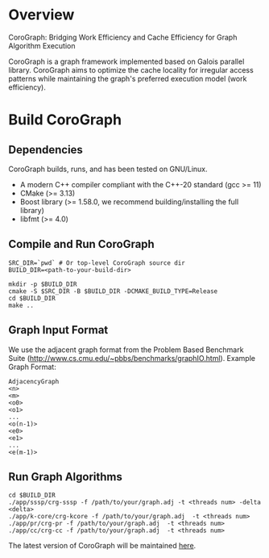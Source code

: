 # Overview
CoroGraph: Bridging Work Efficiency and Cache Efficiency for Graph Algorithm Execution

CoroGraph is a graph framework implemented based on Galois parallel library.
CoroGraph aims to optimize the cache locality for irregular access patterns while maintaining the graph's preferred execution model (work efficiency).

# Build CoroGraph

## Dependencies

CoroGraph builds, runs, and has been tested on GNU/Linux.

- A modern C++ compiler compliant with the C++-20 standard (gcc >= 11)
- CMake (>= 3.13)
- Boost library (>= 1.58.0, we recommend building/installing the full library)
- libfmt (>= 4.0)

## Compile and Run CoroGraph

```
SRC_DIR=`pwd` # Or top-level CoroGraph source dir
BUILD_DIR=<path-to-your-build-dir>

mkdir -p $BUILD_DIR
cmake -S $SRC_DIR -B $BUILD_DIR -DCMAKE_BUILD_TYPE=Release
cd $BUILD_DIR
make ..
```

## Graph Input Format
We use the adjacent graph format from the Problem Based Benchmark Suite (http://www.cs.cmu.edu/~pbbs/benchmarks/graphIO.html).
Example Graph Format:
```
AdjacencyGraph
<n>
<m>
<o0>
<o1>
...
<o(n-1)>
<e0>
<e1>
...
<e(m-1)>
```


## Run Graph Algorithms

```
cd $BUILD_DIR
./app/sssp/crg-sssp -f /path/to/your/graph.adj -t <threads num> -delta <delta> 
./app/k-core/crg-kcore -f /path/to/your/graph.adj  -t <threads num>
./app/pr/crg-pr -f /path/to/your/graph.adj  -t <threads num>
./app/cc/crg-cc -f /path/to/your/graph.adj  -t <threads num>
```

The latest version of CoroGraph will be maintained [here](https://github.com/xiangyuzhi/corograph).



